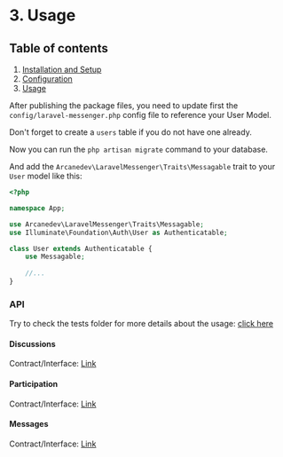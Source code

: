 # 3. Usage

## Table of contents

  1. [Installation and Setup](1-Installation-and-Setup.md)
  2. [Configuration](2-Configuration.md)
  3. [Usage](3-Usage.md)

After publishing the package files, you need to update first the `config/laravel-messenger.php` config file to reference your User Model.

Don't forget to create a `users` table if you do not have one already.

Now you can run the `php artisan migrate` command to your database.

And add the `Arcanedev\LaravelMessenger\Traits\Messagable` trait to your `User` model like this:

```php
<?php

namespace App;

use Arcanedev\LaravelMessenger\Traits\Messagable;
use Illuminate\Foundation\Auth\User as Authenticatable;

class User extends Authenticatable {
    use Messagable;
    
    //...
}
```

### API

Try to check the tests folder for more details about the usage: [click here](https://github.com/ARCANEDEV/LaravelMessenger/blob/master/tests)
 
#### Discussions

Contract/Interface: [Link](https://github.com/ARCANEDEV/LaravelMessenger/blob/master/src/Contracts/Discussion.php)

#### Participation

Contract/Interface: [Link](https://github.com/ARCANEDEV/LaravelMessenger/blob/master/src/Contracts/Participation.php)

#### Messages

Contract/Interface: [Link](https://github.com/ARCANEDEV/LaravelMessenger/blob/master/src/Contracts/Message.php)
